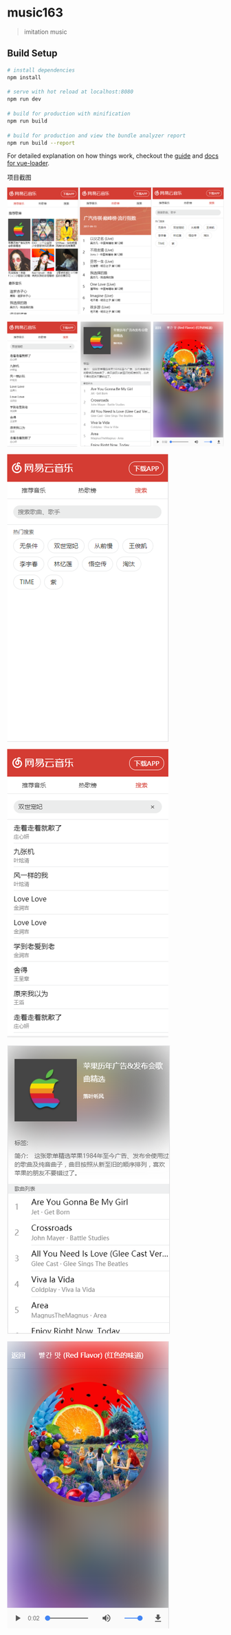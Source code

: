 # music163

> imitation music

## Build Setup

``` bash
# install dependencies
npm install

# serve with hot reload at localhost:8080
npm run dev

# build for production with minification
npm run build

# build for production and view the bundle analyzer report
npm run build --report
```

For detailed explanation on how things work, checkout the [guide](http://vuejs-templates.github.io/webpack/) and [docs for vue-loader](http://vuejs.github.io/vue-loader).

项目截图

 ![image](https://github.com/sundashan/music163/blob/master/screenshot/screenshot1.png)

 ![image](https://github.com/sundashan/music163/blob/master/screenshot/screenshot2.png)
 
 ![image](https://github.com/sundashan/music163/blob/master/screenshot/screenshot3.png)
 
 ![image](https://github.com/sundashan/music163/blob/master/screenshot/screenshot4.png)
 
 ![image](https://github.com/sundashan/music163/blob/master/screenshot/screenshot5.png)
 
 ![image](https://github.com/sundashan/music163/blob/master/screenshot/screenshot6.png)
